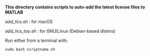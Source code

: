 **This directory contains scripts to auto-add the latest license files to MATLAB**  

*add_lics.sh* : for macOS 

*add_lics_too.sh* : for GNU/Linux (Debian-based distros)
 
Run either from a terminal with: 

`sudo bash scriptname.sh`  
